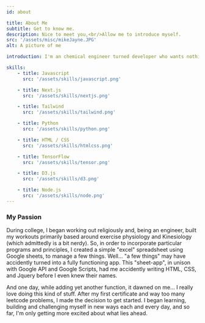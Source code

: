 ```yaml
---
id: about

title: About Me
subtitle: Get to know me.
description: Nice to meet you,<br/>Allow me to introduce myself.
src: '/assets/misc/mikeJayne.JPG'
alt: A picture of me

introduction: I'm an chemical engineer turned developer who wants nothing more than to consume knowledge and to find the problems yet to to have a solution. I started teaching myself how to practically code in early March of 2022 and seeing how far I've come only gets me more excited for what lies ahead. I'm exeptionally well versed in Javascript Front End development, Python and SQL data analysis.

skills:
    - title: Javascript
      src: '/assets/skills/javascript.png'

    - title: Next.js
      src: '/assets/skills/nextjs.png'

    - title: Tailwind
      src: '/assets/skills/tailwind.png'

    - title: Python
      src: '/assets/skills/python.png'

    - title: HTML / CSS
      src: '/assets/skills/htmlcss.png'

    - title: TensorFlow
      src: '/assets/skills/tensor.png'

    - title: D3.js
      src: '/assets/skills/d3.png'

    - title: Node.js
      src: '/assets/skills/node.png'
---
```


### My Passion

During college, I began working out religiously and, being an engineer, built my workouts primarily based around exercise physiology and Kinesiology (which admittedly is a bit nerdy). So, in order to incorporate particular programs and principles, I created a simple "excel" spreadsheet using Google sheets, to manage a few things. Well... "a few things" may have accidently turned into a fully functioning app. This "sheet-app", in unison with Google API and Google Scripts, had me accidently writing HTML, CSS, and Jquery before I even knew their names.

And one day, while adding yet another function, it dawned on me... I really love doing this kind of stuff. After my first certificate and way too many leetcode problems, I made the decision to get started. I began learning, building and challenging myself in new ways each and every day, and so far, I'm only getting more excited about what lies ahead.
